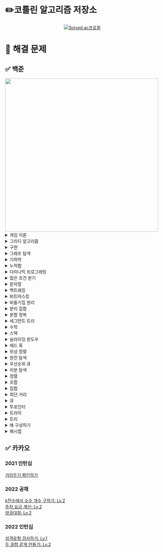 # ✏️코틀린 알고리즘 저장소
[<div align=center>![Solved.ac프로필](http://mazassumnida.wtf/api/v2/generate_badge?boj=emforhs246)](https://solved.ac/emforhs246)</div>


# 📖 해결 문제
## ✅ 백준
<img src="https://user-images.githubusercontent.com/39405316/194695477-aab47732-394f-458b-8c72-ad444d094a29.png" width=500>

<details>
<summary>게임 이론</summary>
<div markdown="1">

[9659 돌 게임 5: 실버3](https://www.acmicpc.net/problem/9659)  

</div>
</details>

<details>
<summary>그리디 알고리즘</summary>
<div markdown="1">

[1041 주사위: 골드5](https://www.acmicpc.net/problem/1041)  
[1092 배: 골드5](https://www.acmicpc.net/problem/1092)  
[1135 뉴스 전하기: 골드2](https://www.acmicpc.net/problem/1135)  
[1263 시간 관리: 골드5](https://www.acmicpc.net/problem/1263)  
[1339 단어 수학: 골드4](https://www.acmicpc.net/problem/1339)  
[1448 삼각형 만들기: 실버3](https://www.acmicpc.net/problem/1448)  
[1455 뒤집기 II: 실버1](https://www.acmicpc.net/problem/1455)  
[1461 도서관: 골드5](https://www.acmicpc.net/problem/1461)  
[1541 잃어버린 괄호: 실버2](https://www.acmicpc.net/problem/1541)  
[1744 수 묶기: 골드4](https://www.acmicpc.net/problem/1744)  
[1783 병든나이트: 실버3](https://www.acmicpc.net/problem/1783)  
[1900 레슬러: 실버2](https://www.acmicpc.net/problem/1900)  
[1911 흙길 보수하기: 골드5](https://www.acmicpc.net/problem/1911)  
[1946 신입 사원: 실버1](https://www.acmicpc.net/problem/1946)  
[2140 지뢰찾기: 골드4](https://www.acmicpc.net/problem/2140)  
[2141 우체국: 골드4](https://www.acmicpc.net/problem/2141)  
[2212 센서: 골드5](https://www.acmicpc.net/problem/2212)  
[2232 지뢰: 실버2](https://www.acmicpc.net/problem/2232)  
[2258 정육점: 골드4](https://www.acmicpc.net/problem/2258)  
[2262 토너먼트 만들기: 골드4](https://www.acmicpc.net/problem/2262)  
[2374 같은 수 만들기: 골드4](https://www.acmicpc.net/problem/2374)  
[2405 세 수, 두 M: 골드4](https://www.acmicpc.net/problem/2405)  
[2697 다음수 구하기: 실버2](https://www.acmicpc.net/problem/2697)  
[2777 숫자 놀이: 실버2](https://www.acmicpc.net/problem/2777)  
[2831 댄스 파티: 골드4](https://www.acmicpc.net/problem/2831)  
[2872 우리집엔 도서관이 있어: 실버2](https://www.acmicpc.net/problem/2872)  
[2885 초콜릿 식사: 실버2](https://www.acmicpc.net/problem/2885)  
[3088 화분 부수기: 실버3](https://www.acmicpc.net/problem/3088)  
[3155 터널: 실버2](https://www.acmicpc.net/problem/3155)  
[3216 다운로드: 실버2](https://www.acmicpc.net/problem/3216)  
[4055 파티가 좋아 파티가 좋아: 골드5](https://www.acmicpc.net/problem/4055)  
[5002 도어맨: 실버2](https://www.acmicpc.net/problem/5002)  
[5545 최고의 피자: 실버3](https://www.acmicpc.net/problem/5545)  
[5911 선물: 실버3](https://www.acmicpc.net/problem/5911)  
[10330 비트 문자열 재배열하기: 골드5](https://www.acmicpc.net/problem/10330)  
[11501 주식: 실버2](https://www.acmicpc.net/problem/11501)  
[11509 풍선 맞추기: 골드5](https://www.acmicpc.net/problem/11509)  
[11918 정전: 골드4](https://www.acmicpc.net/problem/11918)  
[12845 모두의 마블: 실버3](https://www.acmicpc.net/problem/12845)  
[12931 두 배 더하기: 골드5](https://www.acmicpc.net/problem/12931)  
[12934 턴 게임: 골드5](https://www.acmicpc.net/problem/12934)  
[12970 AB: 골드4](https://www.acmicpc.net/problem/12970)  
[14247 나무 자르기: 실버2 ⚠️](https://www.acmicpc.net/problem/14247)  
[15553 난로: 골드5](https://www.acmicpc.net/problem/15553)  
[15729 방탈출: 실버2](https://www.acmicpc.net/problem/15729)  
[15889 호 안에 수류탄이야!!: 실버3](https://www.acmicpc.net/problem/15889)  
[15904 UCPC는 무엇의 약자일까?](https://www.acmicpc.net/problem/15904)
[16206 롤케이크: 실버1](https://www.acmicpc.net/problem/16206)  
[16678 모독: 골드5](https://www.acmicpc.net/problem/16678)  
[17262 팬덤이 넘쳐흘러: 실버4](https://www.acmicpc.net/problem/17262)  
[17392 우울한 방학: 실버1](https://www.acmicpc.net/problem/17392)  
[17451 평행 우주: 실버3](https://www.acmicpc.net/problem/17451)  
[17828 문자열 화폐: 골드5](https://www.acmicpc.net/problem/17828)  
[19582 200년간 폐관수련했더니 PS 최강자가 된 건에 대하여: 골드3](https://www.acmicpc.net/problem/19582)  
[20012 Хаотическая перестановка: 실버3](https://www.acmicpc.net/problem/20012)  
[20300 서강근육맨: 실버3](https://www.acmicpc.net/problem/20300)  
[20310 타노스: 실버3](https://www.acmicpc.net/problem/20310)  
[20311 화학 실험: 골드5](https://www.acmicpc.net/problem/20311)  
[20365 블로그2: 실버3](https://www.acmicpc.net/problem/20365)  
[20928 걷는 건 귀찮아: 골드4](https://www.acmicpc.net/problem/20928)  
[21599 아이템 배치하기: 실버2](https://www.acmicpc.net/problem/21599)  
[21600 계단: 실버1](https://www.acmicpc.net/problem/21600)  
[22981 휴먼 파이프라인: 골드5](https://www.acmicpc.net/problem/22981)  
[23254 나는 기말고사형 인간이야: 골드5](https://www.acmicpc.net/problem/23254)  
[23322 초콜릿 뺏어 먹기: 실버2](https://www.acmicpc.net/problem/23322)  
[23559 밥: 골드5](https://www.acmicpc.net/problem/23559)  
[23758 중앙값 제거: 실버1](https://www.acmicpc.net/problem/23758)  
[24023 아기 홍윤: 골드5](https://www.acmicpc.net/problem/24023)  
[24524 아름다운 문자열: 골드5](https://www.acmicpc.net/problem/24524)  
[24938 키트 분배하기: 실버2](https://www.acmicpc.net/problem/24938)  
[25045 비즈마켓: 실버3](https://www.acmicpc.net/problem/25045)  
[25381 ABBC: 골드4](https://www.acmicpc.net/problem/25381)  
[25632 소수 부르기 게임: 실버3](https://www.acmicpc.net/problem/25632)  
[25945 컨테이너 재배치: 실버3](https://www.acmicpc.net/problem/25945)  
[26075 곰곰아 선 넘지마: 골드4](https://www.acmicpc.net/problem/26075)  
[26215 눈 치우기: 실버3](https://www.acmicpc.net/problem/26215)  
[26648 물정수열: 실버1](https://www.acmicpc.net/problem/26648)  
[27277 장기자랑: 실버1](https://www.acmicpc.net/problem/27277)  
[27370 친구와 배달하기: 실버3](https://www.acmicpc.net/problem/27370)  
[27446 랩실에서 잘 자요: 실버3](https://www.acmicpc.net/problem/27446)  
[27740 시프트 연산: 골드4](https://www.acmicpc.net/problem/27740)  
[28015 영역 색칠: 실버2](https://www.acmicpc.net/problem/28015)  
[28324 스케이트 연습: 실버4](https://www.acmicpc.net/problem/28324)  
[30012 개구리 매칭: 실버3](https://www.acmicpc.net/problem/30012)  
[30646 최대 합 순서쌍의 개수: 골드5](https://www.acmicpc.net/problem/30646)  
[30701 돌아온 똥게임: 실버3](https://www.acmicpc.net/problem/30701)  
[30825 건공펀치 등차수열: 실버1](https://www.acmicpc.net/problem/30825)  
[31235 올라올라: 골드4](https://www.acmicpc.net/problem/31235)  
[31589 포도주 시음: 실버3](https://www.acmicpc.net/problem/31589)  
[31673 특별한 학생회장 교체: 실버3](https://www.acmicpc.net/problem/31673)  
[31845 카드 교환: 실버3](https://www.acmicpc.net/problem/31845)  
[32186 역시 내 이세계 수열은 잘못됐다: 실버3](https://www.acmicpc.net/problem/32186)  
[32865 컴소인의 크리스마스: 실버1](https://www.acmicpc.net/problem/32865)  
[32867 파이노: 골드5](https://www.acmicpc.net/problem/32867)  

</div>
</details>

<details>
<summary>구현</summary>
<div markdown="1">

[1091 카드 섞기: 골드4](https://www.acmicpc.net/problem/1091)  
[1138 한 줄로 서기: 실버2](https://www.acmicpc.net/problem/1138)  
[1148 단어 만들기: 골드5](https://www.acmicpc.net/problem/1148)  
[1411 비슷한 단어: 실버2](https://www.acmicpc.net/problem/1411)  
[1706 크로스워드: 실버2](https://www.acmicpc.net/problem/1706)  
[1972 놀라운 문자열: 실버3](https://www.acmicpc.net/problem/1972)  
[2115 갤러리: 골드5](https://www.acmicpc.net/problem/2115)  
[2371 파일 구별하기: 실버3](https://www.acmicpc.net/problem/2371)  
[2573 빙산: 골드4](https://www.acmicpc.net/problem/2573)  
[2638 치즈: 골드3](https://www.acmicpc.net/problem/2638)  
[2811 상범이의 우울: 실버3](https://www.acmicpc.net/problem/2811)  
[2852 NBA 농구: 실버3](https://www.acmicpc.net/problem/2852)  
[3098 소셜네트워크: 실버1](https://www.acmicpc.net/problem/3098)  
[3961 터치스크린 키보드: 실버2](https://www.acmicpc.net/problem/3961)  
[3991 한번 쏘면 멈출 수 없어: 실버3](https://www.acmicpc.net/problem/3991)  
[4179 불!: 골드4](https://www.acmicpc.net/problem/4179)  
[4881 자리수의 제곱: 실버4](https://www.acmicpc.net/problem/4881)  
[4900 7 더하기: 실버3](https://www.acmicpc.net/problem/4900)  
[4929 수열 걷기: 실버2](https://www.acmicpc.net/problem/4929)  
[5212 지구 온난화: 실버2](https://www.acmicpc.net/problem/5212)  
[8989 시계: 실버2](https://www.acmicpc.net/problem/8989)  
[9555 대회 장소 준비: 실버3](https://www.acmicpc.net/problem/9555)  
[11637 인기 투표: 실버5](https://www.acmicpc.net/problem/11637)  
[13022 늑대와 올바른 단어: 실버2](https://www.acmicpc.net/problem/13022)  
[13335 트럭: 실버1](https://www.acmicpc.net/problem/13335)  
[14503 로봇 청소기: 골드5](https://www.acmicpc.net/problem/14503)  
[15683 감시: 골드4](https://www.acmicpc.net/problem/15683)  
[16569 화산쇄설류: 골드4](https://www.acmicpc.net/problem/16569)  
[16926 배열 돌리기 1: 실버1](https://www.acmicpc.net/problem/16926)  
[17140 이차원 배열과 연산: 골드4](https://www.acmicpc.net/problem/17140)  
[17144 미세먼지 안녕!: 골드4](https://www.acmicpc.net/problem/17144)  
[17479 정식당: 실버3](https://www.acmicpc.net/problem/17479)  
[20006 랭킹전 대기열: 실버2](https://www.acmicpc.net/problem/20006)  
[20056 마법사 상어와 파이어볼: 골드4](https://www.acmicpc.net/problem/20056)  
[20165 인내의 도미노 장인 호석: 골드5](https://www.acmicpc.net/problem/20165)  
[20207 달력: 골드5](https://www.acmicpc.net/problem/20207)  
[21608 상어 초등학교: 골드5](https://www.acmicpc.net/problem/21608)  
[22858 원상 복구 (small): 실버3](https://www.acmicpc.net/problem/22858)  
[24511 queuestack: 실버3](https://www.acmicpc.net/problem/24511)  
[26597 이 사람 왜 이렇게 1122를 좋아함?: 실버2](https://www.acmicpc.net/problem/26597)  
[27969 I LOVE JavaScript: 실버3](https://www.acmicpc.net/problem/27969)  
[28298 더 흔한 타일 색칠 문제: 실버3](https://www.acmicpc.net/problem/28298)  
[29714 브실이의 구슬 아이스크림: 실버2](https://www.acmicpc.net/problem/29714)  
[29754 세상에는 많은 유튜버가 있고, 그중에서 버츄얼 유튜버도 존재한다: 실버1](https://www.acmicpc.net/problem/29754)  
[30023 전구 상태 바꾸기: 골드5](https://www.acmicpc.net/problem/30023)  
[31747 점호: 실버4](https://www.acmicpc.net/problem/31747)  
[31869 선배님 밥 사주세요!: 실버3](https://www.acmicpc.net/problem/31869)  

</div>
</details>

<details>
<summary>그래프 탐색</summary>
<div markdown="1">

[1012 유기농 배추: 실버2](https://www.acmicpc.net/problem/1012)  
[1240 노드사이의 거리: 골드5](https://www.acmicpc.net/problem/1240)  
[1245 농장 관리: 골드5](https://www.acmicpc.net/problem/1245)  
[1261 알고스팟: 골드4](https://www.acmicpc.net/problem/1261)  
[1325 효율적인 해킹: 실버1](https://www.acmicpc.net/problem/1325)  
[1326 폴짝폴짝: 실버2](https://www.acmicpc.net/problem/1326)  
[1430 공격: 골드4](https://www.acmicpc.net/problem/1430)  
[1600 말이 되고픈 연숭이: 골드3](https://www.acmicpc.net/problem/1600)  
[1682 돌리기: 실버1](https://www.acmicpc.net/problem/1682)  
[1686 복날: 골드4](https://www.acmicpc.net/problem/1686)  
[1726 로봇: 골드3](https://www.acmicpc.net/problem/1726)  
[1953 팀배분: 골드4](https://www.acmicpc.net/problem/1953)  
[1967 트리의 지름: 골드4](https://www.acmicpc.net/problem/1967)  
[1987 알파벳: 골드4(DFS)](https://www.acmicpc.net/problem/1987)  
[2206 벽 부수고 이동하기: 골드3](https://www.acmicpc.net/problem/2206)  
[2251 물통: 골드5](https://www.acmicpc.net/problem/2251)  
[2253 점프: 골드4](https://www.acmicpc.net/problem/2253)  
[2310 어드벤처 게임: 골드4](https://www.acmicpc.net/problem/2310)  
[2412 암벽 등반: 골드4](https://www.acmicpc.net/problem/2412)  
[2458 키 순서: 골드4](https://www.acmicpc.net/problem/2458)  
[2665 미로만들기: 골드4](https://www.acmicpc.net/problem/2665)  
[2668 숫자고르기: 골드5](https://www.acmicpc.net/problem/2668)  
[3055 탈출: 골드4](https://www.acmicpc.net/problem/3055)  
[3182 한동이는 공부가 하기 싫어!: 실버3](https://www.acmicpc.net/problem/3182)  
[3407 맹세: 실버2](https://www.acmicpc.net/problem/3407)  
[4963 섬의 개수: 실버2](https://www.acmicpc.net/problem/4963)  
[5107 마니또: 실버1](https://www.acmicpc.net/problem/5107)  
[6087 레이저 통신: 골드3](https://www.acmicpc.net/problem/6087)  
[6118 숨바꼭질: 실버1](https://www.acmicpc.net/problem/6118)  
[6146 신아를 만나러: 실버1](https://www.acmicpc.net/problem/6146)  
[6593 상범 빌딩: 골드5](https://www.acmicpc.net/problem/6593)  
[7576 토마토: 골드5](https://www.acmicpc.net/problem/7576)  
[9466 텀 프로젝트: 골드3](https://www.acmicpc.net/problem/9466)  
[10026 적록색약: 골드5](https://www.acmicpc.net/problem/10026)  
[11266 단절점: 플래티넘4](https://www.acmicpc.net/problem/11266)  
[11400 단절선: 플래티넘4](https://www.acmicpc.net/problem/11400)  
[12784 인하니카 공화국: 골드3](https://www.acmicpc.net/problem/12784)  
[12887 경로 게임: 골드5](https://www.acmicpc.net/problem/12887)  
[13903 출근: 실버1]( https://www.acmicpc.net/problem/13903)  
[13913 숨바꼭질 4: 골드4](https://www.acmicpc.net/problem/13913)  
[14217 그래프 탐색: 골드5](https://www.acmicpc.net/problem/14217)  
[14218 그래프 탐색2: 실버1](https://www.acmicpc.net/problem/14218)  
[14226 이모티콘: 골드4](https://www.acmicpc.net/problem/14226)  
[14267 회사 문화 1: 골드4](https://www.acmicpc.net/problem/14267)  
[14395 4연산: 골드5](https://www.acmicpc.net/problem/14395)  
[14550 마리오 파티: 골드5](https://www.acmicpc.net/problem/14550)  
[14940 쉬운 최단거리: 실버1](https://www.acmicpc.net/problem/14940)  
[15558 점프 게임: 골드5](https://www.acmicpc.net/problem/15558)  
[16509 장군: 골드5](https://www.acmicpc.net/problem/16509)  
[16197 두 동전: 골드4](https://www.acmicpc.net/problem/16197)  
[16397 탈출: 골드4](https://www.acmicpc.net/problem/16397)  
[16469 소년 점프: 골드4](https://www.acmicpc.net/problem/16469)  
[16568 엔비스카의 영혼: 실버1](https://www.acmicpc.net/problem/16568)  
[16928 뱀과 사다리 게임: 골드5](https://www.acmicpc.net/problem/16928)  
[17129 윌리암슨수액빨이딱따구리가 정보섬에 올라온 이유: 실버1](https://www.acmicpc.net/problem/17129)  
[17141 연구소 2: 골드4](https://www.acmicpc.net/problem/17141)  
[17204 죽음의 게임: 실버3](https://www.acmicpc.net/problem/17204)  
[17391 무한부스터: 실버1](https://www.acmicpc.net/problem/17391)  
[17836 공주님을 구해라!: 골드5](https://www.acmicpc.net/problem/17836)  
[18232 텔레포트 정거장: 실버2](https://www.acmicpc.net/problem/18232)  
[19538 루머: 골드4](https://www.acmicpc.net/problem/19538)  
[19952 인성 문제 있어??: 골드4](https://www.acmicpc.net/problem/19952)  
[20168 골목 대장 호석 - 기능성: 골드5](https://www.acmicpc.net/problem/20168)  
[21316 스피카: 실버3](https://www.acmicpc.net/problem/21316)  
[21735 눈덩이 굴리기: 실버3](https://www.acmicpc.net/problem/21735)  
[21937 작업: 실버1](https://www.acmicpc.net/problem/21937)  
[22353 항체 인식: 골드5](https://www.acmicpc.net/problem/22352)  
[22869 징검다리 건너기 (small): 실버1](https://www.acmicpc.net/problem/22869)  
[23085 판치기: 골드4](https://www.acmicpc.net/problem/23085)  
[23835 어떤 우유의 배달목록 (Easy): 골드4](https://www.acmicpc.net/problem/23835)  
[24446 알고리즘 수업 - 너비 우선 탐색 3](https://www.acmicpc.net/problem/24446)  
[24447 알고리즘 수업 - 너비 우선 탐색 4](https://www.acmicpc.net/problem/24447)  
[24463 미로: 골드4](https://www.acmicpc.net/problem/24463)  
[24481 알고리즘 수업 - 깊이 우선 탐색 3](https://www.acmicpc.net/problem/24481)  
[24482 알고리즘 수업 - 깊이 우선 탐색 4](https://www.acmicpc.net/problem/24482)  
[24483 알고리즘 수업 - 깊이 우선 탐색 5](https://www.acmicpc.net/problem/24483)  
[25416 빠른 숫자 탐색: 실버2](https://www.acmicpc.net/problem/25416)  
[25512 트리를 간단하게 색칠하는 최소 비용: 실버1](https://www.acmicpc.net/problem/25512)  
[25513 빠른 오름차순 숫자  탐색: 골드5](https://www.acmicpc.net/problem/25513)  
[25601 자바의 형변환: 실버1](https://www.acmicpc.net/problem/25601)  
[27211 도넛 행성: 골드5](https://www.acmicpc.net/problem/27211)  
[27737 버섯 농장: 실버1](https://www.acmicpc.net/problem/27737)  
[27971 강아지는 많을수록 좋다: 실버1](https://www.acmicpc.net/problem/27971)  
[28256 초콜릿 보관함: 실버2](https://www.acmicpc.net/problem/28256)  
[28423 게임: 골드4](https://www.acmicpc.net/problem/28423)  
[28471 W키가 빠진 성원이: 실버1](https://www.acmicpc.net/problem/28471)  
[31575 도시와 비트코인: 실버3](https://www.acmicpc.net/problem/31575)  

</div>
</details>

<details>
<summary>기하학</summary>
<div markdown="1">

[1027 고층 건물: 골드4](https://www.acmicpc.net/problem/1027)  
[1709 타일 위의 원: 실버2](https://www.acmicpc.net/problem/1709)  
[2477 참외밭: 실버2](https://www.acmicpc.net/problem/2477)  
[3495 아스키 도형: 실버1](https://www.acmicpc.net/problem/3495)  
[14400 편의점 2: 실버2](https://www.acmicpc.net/problem/14400)  
[15821 낚이고 낚아라: 실버3](https://www.acmicpc.net/problem/15821)  
[15916 가희는 그래플러야!!: 실버1](https://www.acmicpc.net/problem/15916)  
[17371 이사: 골드1](https://www.acmicpc.net/problem/17371)  
[17843 시계: 실버5](https://www.acmicpc.net/problem/17843)  
[29197 아침 태권도: 실버1](https://www.acmicpc.net/problem/29197)  
[32754 손이 닿는 범위: 실버2](https://www.acmicpc.net/problem/32754)  
[32282 너 그리고 나 (NAVILLERA): 실버1](https://www.acmicpc.net/problem/32282)  

</div>
</details>

<details>
<summary>누적합</summary>
<div markdown="1">

[2015 수들의 합 4: 골드4](https://www.acmicpc.net/problem/2015)  
[2313 보석 구매하기: 골드5](https://www.acmicpc.net/problem/2313)  
[5874 소를 찾아라: 실버3](https://www.acmicpc.net/problem/5874)  
[6884 소수 부분 수열: 실버2](https://www.acmicpc.net/problem/6884)  
[7348 테이블 옮기기: 실버2](https://www.acmicpc.net/problem/7348)  
[10025 게으른 백곰: 실버3](https://www.acmicpc.net/problem/10025)  
[12841 정보대 등산: 실버2](https://www.acmicpc.net/problem/12841)  
[12847 꿀 아르바이트: 실버3](https://www.acmicpc.net/problem/12847)  
[14465 소가 길을 건너간 이유 5: 실버2](https://www.acmicpc.net/problem/14465)  
[17390 이건 꼭 풀어야 해!: 실버3](https://www.acmicpc.net/problem/17390)  
[18866 젊은 날의 생이여: 골드4](https://www.acmicpc.net/problem/18866)  
[19951 태상이의 훈련소 생활: 골드5](https://www.acmicpc.net/problem/19951)  
[20002 사과나무: 골드5](https://www.acmicpc.net/problem/20002)  
[20159 동작 그만. 밑장 빼기냐?: 골드4](https://www.acmicpc.net/problem/20159)  
[20438 출석체크: 실버2](https://www.acmicpc.net/problem/20438)  
[21758 꿀 따기: 골드5](https://www.acmicpc.net/problem/21758)  
[25682 체스판 다시 칠하기: 골드5](https://www.acmicpc.net/problem/25682)  
[25708 만남의 광장: 실버1](https://www.acmicpc.net/problem/25708)  
[25947 선물할인: 실버1](https://www.acmicpc.net/problem/25947)  
[27210 신을 모시는 사당: 골드5](https://www.acmicpc.net/problem/27210)  
[27496 발머의 피크 이론: 실버3](https://www.acmicpc.net/problem/27496)  
[28070 유니의 편지 쓰기: 골드5](https://www.acmicpc.net/problem/28070)  
[28449 누가 이길까: 골드5](https://www.acmicpc.net/problem/28449)  
[29718 줄줄이 박수: 실버3](https://www.acmicpc.net/problem/29718)  
[32173 새치기: 실버3](https://www.acmicpc.net/problem/32173)  
[32194 질문을 계속돼: 실버2](https://www.acmicpc.net/problem/32194)  

</div>
</details>

<details>
<summary>다이나믹 프로그래밍</summary>
<div markdown="1">

[1106 호텔: 골드5](https://www.acmicpc.net/problem/1106)  
[1229 육각수: 골드4](https://www.acmicpc.net/problem/1229)  
[1309 동물원: 실버1](https://www.acmicpc.net/problem/1309)  
[1344 축구: 골드4](https://www.acmicpc.net/problem/1344)  
[1495 기타리스트: 실버1](https://www.acmicpc.net/problem/1495)  
[1535 안녕: 실버2](https://www.acmicpc.net/problem/1535)  
[1577 도로의 개수: 골드5](https://www.acmicpc.net/problem/1577)  
[1633 최고의 팀 만들기: 골드4](https://www.acmicpc.net/problem/1633)  
[1679 숫자놀이: 실버1](https://www.acmicpc.net/problem/1679)  
[1699 제곱수의 합: 실버2](https://www.acmicpc.net/problem/1699)
[1720 타일 코드: 골드4](https://www.acmicpc.net/problem/1720)  
[1757 달려달려: 골드4](https://www.acmicpc.net/problem/1757)  
[1788 피보나치 수의 확장: 실버3](https://www.acmicpc.net/problem/1788)  
[1793 타일링: 실버2](https://www.acmicpc.net/problem/1793)  
[1796 신기한 키보드: 골드4](https://www.acmicpc.net/problem/1796)  
[1965 상자넣기: 실버2](https://www.acmicpc.net/problem/1965)  
[2096 내려가기: 골드5](https://www.acmicpc.net/problem/2096)  
[2294 동전 2: 골드5](https://www.acmicpc.net/problem/2294)  
[2302 극장 좌석: 실버1](https://www.acmicpc.net/problem/2302)  
[2411 아이템 먹기: 골드4](https://www.acmicpc.net/problem/2411)  
[2418 단어 격자: 골드5](https://www.acmicpc.net/problem/2418)  
[2421 저금통: 골드5](https://www.acmicpc.net/problem/2421)  
[2533 사회망 서비스(SNS): 골드3](https://www.acmicpc.net/problem/2533)  
[2629 양팔저울: 골드3](https://www.acmicpc.net/problem/2629)  
[2705 팰린드롬 파티션: 실버1](https://www.acmicpc.net/problem/2705)  
[2876 그래픽스 퀴즈: 실버3](https://www.acmicpc.net/problem/2876)  
[3099 도트 매트릭스 프린터: 골드4](https://www.acmicpc.net/problem/3099)  
[4095 최대 정사각형: 골드4](https://www.acmicpc.net/problem/4095)  
[5546 파스타: 골드4](https://www.acmicpc.net/problem/5546)  
[5557 1학년: 골드5](https://www.acmicpc.net/problem/5557)  
[7570 줄 세우기: 골드2](https://www.acmicpc.net/problem/7570)  
[7579 앱: 골드3](https://www.acmicpc.net/problem/7579)  
[9184 신나는 함수 실행: 실버2](https://www.acmicpc.net/problem/9184)  
[9461 파도반 수열: 실버3](https://www.acmicpc.net/problem/9461)  
[9625 BABBA: 실버5](https://www.acmicpc.net/problem/9625)  
[9658 돌 게임 4: 실버2](https://www.acmicpc.net/problem/9658)  
[9764 서로 다른 자연수의 합: 골드5](https://www.acmicpc.net/problem/9764)  
[10571 다이아몬드: 실버1](https://www.acmicpc.net/problem/10571)  
[11568 민균이의 계략: 실버2](https://www.acmicpc.net/problem/11568)  
[11909 배열 탈출: 골드5](https://www.acmicpc.net/problem/11909)  
[11985 오렌지 출하: 골드4](https://www.acmicpc.net/problem/11985)  
[12852 1로 만들기 2: 실버1](https://www.acmicpc.net/problem/12852)  
[13302 리조트: 골드4](https://www.acmicpc.net/problem/13302)  
[13910 개업: 골드5](https://www.acmicpc.net/problem/13910)  
[14231 박스 포장: 실버2](https://www.acmicpc.net/problem/14231)  
[14585 사수빈탕: 실버1](https://www.acmicpc.net/problem/14585)  
[14863 서울에서 경산까지: 골드4](https://www.acmicpc.net/problem/14863)  
[14925 목장 건설하기: 골드4](https://www.acmicpc.net/problem/14925)  
[14945 불장난: 골드4](https://www.acmicpc.net/problem/14945)  
[15486 퇴사 2: 골드5](https://www.acmicpc.net/problem/15486)  
[15645 내려가기 2: 실버1](https://www.acmicpc.net/problem/15645)  
[15988 1, 2, 3 더하기 3: 실버2](https://www.acmicpc.net/problem/15988)  
[15990 1, 2, 3 더하기 5: 실버2](https://www.acmicpc.net/problem/15990)  
[15996 군계일학: 실버1](https://www.acmicpc.net/problem/15966)  
[16194 카드 구매하기 2: 실버1](https://www.acmicpc.net/problem/16194)  
[17070 파이프 옮기기 1: 골드5](https://www.acmicpc.net/problem/17070)  
[17175 피보나치는 지겨웡~: 실버3](https://www.acmicpc.net/problem/17175)  
[17218 비밀번호 만들기: 골드5](https://www.acmicpc.net/problem/17218)  
[17243 Almost-K Increasing Subsequence: 골드5](https://www.acmicpc.net/problem/17243)  
[17291 새끼치기: 실버2](https://www.acmicpc.net/problem/17291)  
[17351 3루수는 몰라: 골드4](https://www.acmicpc.net/problem/17351)  
[17485 진우의 달 여행(Large): 골드5](https://www.acmicpc.net/problem/17485)  
[17498 폴짝 게임: 골드5](https://www.acmicpc.net/problem/17498)  
[19621 회의실 배정 2: 실버2](https://www.acmicpc.net/problem/19621)  
[19622 회의실 배정 3: 실버2](https://www.acmicpc.net/problem/19622)  
[20162 간식 파티: 실버2](https://www.acmicpc.net/problem/20162)  
[20167 꿈틀꿈틀 호석 애벌레 - 기능성: 골드5](https://www.acmicpc.net/problem/20167)  
[20951 유아와 곰두리차: 골드5](https://www.acmicpc.net/problem/20951)  
[21555 빛의 돌 옮기기: 실버2](https://www.acmicpc.net/problem/21555)  
[22857 가장 긴 짝수 연속한 부분 수열 (small): 실버2](https://www.acmicpc.net/problem/22857)  
[22968 균형: 골드5](https://www.acmicpc.net/problem/22968)  
[22971 증가하는 부분 수열의 개수: 실버2](https://www.acmicpc.net/problem/22971)  
[23083 꿀벌 승연이: 골드5](https://www.acmicpc.net/problem/23083)  
[24390 또 전자레인지야?: 실버1](https://www.acmicpc.net/problem/24390)  
[24392 영재의 징검다리: 실버1](https://www.acmicpc.net/problem/24392)  
[24419 알고리즘 수업 - 행렬 경로 문제 2: 실버2](https://www.acmicpc.net/problem/24419)  
[25170 명랑한 아리의 외출: 골드5](https://www.acmicpc.net/problem/25170)  
[25343 최장 최장 증가 부분 수열: 골드5](https://www.acmicpc.net/problem/25343)  
[25634 전구 상태 뒤집기: 골드5](https://www.acmicpc.net/problem/25634)  
[25822 2000문제 푼 임스: 실버1](https://www.acmicpc.net/problem/25822)  
[28325 호숫가의 개미굴: 골드5](https://www.acmicpc.net/problem/28325)  
[28360 양동이 게임: 실버1](https://www.acmicpc.net/problem/28360)  
[29704 벼락치기: 골드5](https://www.acmicpc.net/problem/29704)  
[31670 특별한 마법 공격: 실버2](https://www.acmicpc.net/problem/31670)  

</div>
</details>

<details>
<summary>많은 조건 분기</summary>
<div markdown="1">

[23252 블록: 실버2](https://www.acmicpc.net/problem/23252)  

</div>
</details>

<details>
<summary>문자열</summary>
<div markdown="1">

[1334 다음 팰린드롬 수: 골드5](https://www.acmicpc.net/problem/1334)  
[1474 밑 줄: 실버1](https://www.acmicpc.net/problem/1474)  
[1501 영어읽기: 골드5](https://www.acmicpc.net/problem/1501)  
[1512 주기문으로 바꾸기: 골드5](https://www.acmicpc.net/problem/1512)  
[1599 민식어: 골드5](https://www.acmicpc.net/problem/1599)  
[1897 토달기: 골드5](https://www.acmicpc.net/problem/1897)  
[2149 암호 해독: 실버3](https://www.acmicpc.net/problem/2149)  
[2179 비슷한 단어: 골드4](https://www.acmicpc.net/problem/2179)  
[2195 문자열 복사: 골드5](https://www.acmicpc.net/problem/2195)  
[2870 수학숙제: 실버4](https://www.acmicpc.net/problem/2870)  
[3107 IPv6: 골드5](https://www.acmicpc.net/problem/3107)  
[4839 소진법: 실버3](https://www.acmicpc.net/problem/4839)  
[4889 안정적인 문자열: 실버1](https://www.acmicpc.net/problem/4889)  
[5052 전화번호 목록: 골드4](https://www.acmicpc.net/problem/5052)  
[5636 소수 부분 문자열: 실버1](https://www.acmicpc.net/problem/5636)  
[5670 휴대폰 자판: 플래티넘4](https://www.acmicpc.net/problem/5670)  
[6443 애너그램: 골드5](https://www.acmicpc.net/problem/6443)  
[6581 HTML: 골드5](https://www.acmicpc.net/problem/6581)  
[6616 문자열 암호화: 실버3](https://www.acmicpc.net/problem/6616)  
[9241 바이러스 복제: 골드5](https://www.acmicpc.net/problem/9241)  
[9252 LCS 2: 골드4](https://www.acmicpc.net/problem/9252)  
[9519 졸려: 골드5](https://www.acmicpc.net/problem/9519)  
[11101 꿍의 여친 만들기: 실버2](https://www.acmicpc.net/problem/11101)  
[14369 전화번호 수수께끼 (Small): 골드5](https://www.acmicpc.net/problem/14369)  
[14725 개미굴: 골드3](https://www.acmicpc.net/problem/14725)  
[16300 H to O: 실버3](https://www.acmicpc.net/problem/16300)  
[17128 소가 정보섬에 올라온 이유: 실버2](https://www.acmicpc.net/problem/17128)  
[18917 수열과 쿼리 38: 실버3](https://www.acmicpc.net/problem/18917)  
[23304 아카라카: 실버2](https://www.acmicpc.net/problem/23304)  
[25328 문자열 집합 조합하기: 실버3](https://www.acmicpc.net/problem/25328)  
[29730 임스의 데일리 인증 스터디: 실버3](https://www.acmicpc.net/problem/29730)  
[30090 백신 개발: 실버1](https://www.acmicpc.net/problem/30090)  
[30446 회문수: 실버2](https://www.acmicpc.net/problem/30446)  
[32298 등차수열을 만들어요: 실버3](https://www.acmicpc.net/problem/32298)  

</div>
</details>

<details>
<summary>백트래킹</summary>
<div markdown="1">

[2661 좋은 수열: 골드4](https://www.acmicpc.net/problem/2661)  

</div>
</details>

<details>
<summary>비트마스킹</summary>
<div markdown="1">

[1052 물병: 골드5](https://www.acmicpc.net/problem/1052)  
[1322 X와 K: 골드4](https://www.acmicpc.net/problem/1322)  
[2877 4와 7: 골드5](https://www.acmicpc.net/problem/2877)  
[4312 3의 제곱: 실버3](https://www.acmicpc.net/problem/4312)  
[12025 장난꾸러기 영훈: 골드5](https://www.acmicpc.net/problem/12025)  
[13701 중복 제거: 골드4](https://www.acmicpc.net/problem/13701)  
[14569 시간표 짜기: 실버2](https://www.acmicpc.net/problem/14569)  
[15787 기차가 어둠을 헤치고 은하수를: 실버2](https://www.acmicpc.net/problem/15787)  
[18119 단어 암기: 골드4](https://www.acmicpc.net/problem/18119)  
[23630 가장 긴 부분 수열 구하기: 실버2](https://www.acmicpc.net/problem/23630)  

</div>
</details>

<details>
<summary>비둘기집 원리</summary>
<div markdown="1">

[5619 세 번째: 실버2](https://www.acmicpc.net/problem/5619)    
[20529 가장 가까운 세 사람의 심리적 거리: 실버1](https://www.acmicpc.net/problem/20529)  
[25758 유전자 조합: 실버1](https://www.acmicpc.net/problem/25758)  

</div>
</details>

<details>
<summary>분리 집합</summary>
<div markdown="1">

[1043 거짓말: 골드4](https://www.acmicpc.net/problem/1043)  
[1197 최소 스패닝 트리: 골드4](https://www.acmicpc.net/problem/1197)  
[1647 도시 분할 계획: 골드4](https://www.acmicpc.net/problem/1647)  
[1774 우주신과의 교감: 골드3](https://www.acmicpc.net/problem/1774)  
[6497 전력난: 골드4](https://www.acmicpc.net/problem/6497)  
[7511 소셜 네트워킹 어플리케이션: 골드5](https://www.acmicpc.net/problem/7511)  
[15809 전국시대: 골드4](https://www.acmicpc.net/problem/15809)  
[16957 체스판 위의 공: 골드4](https://www.acmicpc.net/problem/16957)  
[17352 여러분의 다리가 되어 드리겠습니다!: 골드5](https://www.acmicpc.net/problem/17352)  
[18769 그리드 네트워크: 골드4](https://www.acmicpc.net/problem/18769)  
[20040 사이클 게임: 골드4](https://www.acmicpc.net/problem/20040)  
[20955 민서의 응급 수술: 골드4](https://www.acmicpc.net/problem/20955)  
[24542 튜터;튜티 관계의 수: 실버1](https://www.acmicpc.net/problem/24542)  

</div>
</details>

<details>
<summary>분할 정복</summary>
<div markdown="1">

[1074 Z: 실버1](https://www.acmicpc.net/problem/1074)  
[1992 쿼드트리: 실버1](https://www.acmicpc.net/problem/1992)  
[4779 칸토어 집합: 실버3](https://www.acmicpc.net/problem/4779)  
[5904 Moo 게임: 골드5](https://www.acmicpc.net/problem/5904)  
[16974 레벨 햄버거: 실버1](https://www.acmicpc.net/problem/16974)  
[24460 특별상이라도 받고 싶어: 실버3](https://www.acmicpc.net/problem/24460)  

</div>
</details>

<details>
<summary>세그먼트 트리</summary>
<div markdown="1">

[1306 달려라 홍준: 플래티넘5](https://www.acmicpc.net/problem/1306)  
[1321 군인: 플래티넘5](https://www.acmicpc.net/problem/1321)  
[1517 버블 소트: 플래티넘5](https://www.acmicpc.net/problem/1517)  
[1572 중앙값: 플래티넘5](https://www.acmicpc.net/problem/1572)  
[5676 음주 코딩: 골드1](https://www.acmicpc.net/problem/5676)  
[12837 가계부 (Hard)](https://www.acmicpc.net/problem/12837)  
[12846 무서운 아르바이트: 플래티넘5](https://www.acmicpc.net/problem/12846)  
[14428 수열과 쿼리 16: 골드1](https://www.acmicpc.net/problem/14428)  
[18436 수열과 쿼리 37: 골드1](https://www.acmicpc.net/problem/18436)  

</div>
</details>

<details>
<summary>수학</summary>
<div markdown="1">

[1016: 제곱 ㄴㄴ 수: 골드1](https://www.acmicpc.net/problem/1016)  
[1188 음식평론가: 골드5](https://www.acmicpc.net/problem/1188)  
[1214 쿨한 물건 구매: 플래티넘5](https://www.acmicpc.net/problem/1214)  
[1241 머리 톡톡: 골드5](https://www.acmicpc.net/problem/1241)  
[1364 울타리 치기: 골드4](https://www.acmicpc.net/problem/1364)  
[1407 2로 몇 번 나누어질까: 골드4](https://www.acmicpc.net/problem/1407)  
[1424 새 앨범: 골드5](https://www.acmicpc.net/problem/1424)  
[1565 수학: 골드4](https://www.acmicpc.net/problem/1565)  
[1614 영식이의 손가락: 실버3](https://www.acmicpc.net/problem/1614)  
[1790 수 이어 쓰기 2: 골드5](https://www.acmicpc.net/problem/1790)  
[1951 활자: 실버3](https://www.acmicpc.net/problem/1951)  
[2023 신기한 소수: 골드5](https://www.acmicpc.net/problem/2023)  
[2048 Hello, 2048!](https://www.acmicpc.net/problem/2048)  
[2312 수 복원하기: 실버3](https://www.acmicpc.net/problem/2312)  
[2485 가로수: 실버4](https://www.acmicpc.net/problem/2485)  
[2487 섞기 수열: 골드4](https://www.acmicpc.net/problem/2487)  
[2725 보이는 점의 개수: 실버2](https://www.acmicpc.net/problem/2725)  
[2859 별 관찰: 실버3](https://www.acmicpc.net/problem/2859)  
[2943 퍼거슨과 사과: 실버2](https://www.acmicpc.net/problem/2942)  
[3474 교수가 된 현우: 실버3](https://www.acmicpc.net/problem/3474)  
[6571 피보나치 수의 개수: 실버3](https://www.acmicpc.net/problem/6571)  
[6591 이항 쇼다운: 실버3](https://www.acmicpc.net/problem/6591)  
[9333 돈 갚기: 실버1](https://www.acmicpc.net/problem/9333)  
[9421 소수상근수: 실버1](https://www.acmicpc.net/problem/9421)  
[10407 2 타워: 실버3](https://www.acmicpc.net/problem/10407)  
[10434 행복한 소수: 실버2](https://www.acmicpc.net/problem/10434)  
[11947 이런 반전이: 실버3](https://www.acmicpc.net/problem/11947)  
[12910 사탕 나눠주기: 실버3](https://www.acmicpc.net/problem/12910)  
[12993 이동3: 실버2](https://www.acmicpc.net/problem/12993)  
[13251 조약돌 꺼내기: 실버3](https://www.acmicpc.net/problem/13251)  
[14232 보석 도둑: 실버1](https://www.acmicpc.net/problem/14232)  
[14607 피자 (Large): 실버3](https://www.acmicpc.net/problem/14607)  
[15319 동혁이의 생일선물: 골드5](https://www.acmicpc.net/problem/15319)  
[15979 스승님 찾기: 실버2](https://www.acmicpc.net/problem/15979)  
[16464 가주아: 실버2](https://www.acmicpc.net/problem/16464)  
[16502 그녀를 찾아서: 실버3](https://www.acmicpc.net/problem/16502)  
[17087 숨바꼭질 6: 실버2](https://www.acmicpc.net/problem/17087)  
[17253 삼삼한 수 2: 실버3](https://www.acmicpc.net/problem/17253)  
[17425 약수의 합: 골드4](https://www.acmicpc.net/problem/17425)  
[17427 약수의 합2: 실버2](https://www.acmicpc.net/problem/17427)  
[18233 러버덕을 사랑하는 모임: 골드5](https://www.acmicpc.net/problem/18233)  
[18291 비요뜨의 징검다리 건너기: 골드5](https://www.acmicpc.net/problem/18291)  
[21980 비슷한 번호판: 실버2](https://www.acmicpc.net/problem/21980)  
[23082 균형 삼진법: 실버1](https://www.acmicpc.net/problem/23082)  
[24040 예쁜 케이크: 실버2](https://www.acmicpc.net/problem/24040)  
[24516 잘 알려진 수열 구하기: 실버3](https://www.acmicpc.net/problem/24516)  
[25180 썸 팰린드롬: 실버3](https://www.acmicpc.net/problem/25180)  
[25487 단순한 문제 (Large): 실버3](https://www.acmicpc.net/problem/25487)  
[25562 차의 개수: 실버3](https://www.acmicpc.net/problem/25562)  
[26090 완전한 수열: 실버2](https://www.acmicpc.net/problem/26090)  
[26646 알프스 케이블카: 실버2](https://www.acmicpc.net/problem/26646)  
[27278 영내순환버스: 실버1](https://www.acmicpc.net/problem/27278)  
[27965 N결수: 실버3](https://www.acmicpc.net/problem/27965)  
[28138 재밌는 나머지 연산: 실버3](https://www.acmicpc.net/problem/28138)  
[30405 박물관 견학: 골드5](https://www.acmicpc.net/problem/30405)  
[31288 캬루: 실버2](https://www.acmicpc.net/problem/31288)  
[31926 밤양갱: 실버1](https://www.acmicpc.net/problem/31926)  

</div>
</details>

<details>
<summary>스택</summary>
<div markdown="1">

[1406 에디터: 실버2](https://www.acmicpc.net/problem/1406)  
[1622 압축: 골드5](https://www.acmicpc.net/problem/1662)  
[2257 화학식량: 실버2](https://www.acmicpc.net/problem/2257)  
[2504 괄호의 값: 실버1](https://www.acmicpc.net/problem/2504)  
[2812 크게 만들기: 골드3](https://www.acmicpc.net/problem/2812)  
[2841 외계인의 기타 연주: 실버1](https://www.acmicpc.net/problem/2841)  
[5397 키로거: 실버2](https://www.acmicpc.net/problem/5397)  
[6198 옥상 정원 꾸미기: 골드5](https://www.acmicpc.net/problem/6198)  
[9935 문자열 폭발: 골드4](https://www.acmicpc.net/problem/9935)  
[10773 제로: 실버4](https://www.acmicpc.net/problem/10773)  
[15815 천재 수학자 성필: 실버3](https://www.acmicpc.net/problem/15815)  
[17178 줄서기: 골드5](https://www.acmicpc.net/problem/17178)  
[17298 오큰수: 골드4](https://www.acmicpc.net/problem/17298)  
[17952 과제는 끝나지 않아!](https://www.acmicpc.net/problem/17952)  
[24523 내 뒤에 나와 다른 수: 실버2](https://www.acmicpc.net/problem/24523)  
[25556 포스택: 골드5](https://www.acmicpc.net/problem/25556)  
[25918 북극곰은 괄호를 찢어: 실버1](https://www.acmicpc.net/problem/25918)  
[25956 목차 세기: 실버1](https://www.acmicpc.net/problem/25956)  
[30892 상어 키우기: 실버1](https://www.acmicpc.net/problem/30892)  

</div>
</details>

<details>
<summary>슬라이딩 윈도우</summary>
<div markdown="1">

[1522 문자열 교환: 실버1](https://www.acmicpc.net/problem/1522)  
[11003 최솟값 찾기: 플래티넘5](https://www.acmicpc.net/problem/11003)  
[13422 도둑: 골드4](https://www.acmicpc.net/problem/13422)  
[15961 회전 초밥: 골드4](https://www.acmicpc.net/problem/15961)  
[20437 문자열 게임 2: 골드5](https://www.acmicpc.net/problem/20437)  
[25603 짱해커 이동식: 골드5](https://www.acmicpc.net/problem/25603)  

</div>
</details>

<details>
<summary>애드 혹</summary>
<div markdown="1">

[1570 오세준: 골드4](https://www.acmicpc.net/problem/1570)  
[7347 플립과 시프트: 실버2](https://www.acmicpc.net/problem/7347)  
[12947 트리 만들기: 골드4](https://www.acmicpc.net/problem/12947)  
[12968 방문: 실버2](https://www.acmicpc.net/problem/12968)  
[17074 정렬: 실버1](https://www.acmicpc.net/problem/17074)  
[21605 아름다운 수열: 실버1](https://www.acmicpc.net/problem/21605)  
[26085 효구와 호규 (Easy): 실버1](https://www.acmicpc.net/problem/26085)  
[27468 2배 또는 0.5배: 골드5](https://www.acmicpc.net/problem/27468)  
[28359 수열의 가치: 골드5](https://www.acmicpc.net/problem/28359)  
[30021 순열 선물하기: 실버2](https://www.acmicpc.net/problem/30021)  
[31409 착신 전환 소동: 실버3](https://www.acmicpc.net/problem/31409)  
[31834 미로 탈출: 실버2](https://www.acmicpc.net/problem/31834)  

</div>
</details>

<details>
<summary>위상 정렬</summary>
<div markdown="1">

[1516 게임 개발: 골드3](https://www.acmicpc.net/problem/1516)  
[2056 작업: 골드4](https://www.acmicpc.net/problem/2056)  
[2252 줄 세우기: 골드3](https://www.acmicpc.net/problem/2252)  
[2529 부등호: 실버1](https://www.acmicpc.net/problem/2529)  
[14567 선수과목: 골드5](https://www.acmicpc.net/problem/14567)  

</div>
</details>

<details>
<summary>완전 탐색</summary>
<div markdown="1">

[1025 제곱수 찾기: 골드5](https://www.acmicpc.net/problem/1025)  
[1034 램프: 골드4](https://www.acmicpc.net/problem/1034)  
[1038 감소하는 수: 골드5](https://www.acmicpc.net/problem/1038)  
[1062 가르침: 골드4](https://www.acmicpc.net/problem/1062)  
[1174 줄어드는 수: 골드5](https://www.acmicpc.net/problem/1174)  
[1195 킥다운: 골드5](https://www.acmicpc.net/problem/1195)  
[1342 행운의 문자열: 실버1](https://www.acmicpc.net/problem/1342)  
[1405 미친 로봇: 골드4](https://www.acmicpc.net/problem/1405)  
[1421 나무꾼 이다솜: 실버1](https://www.acmicpc.net/problem/1421)  
[1503 세 수 고르기: 실버2](https://www.acmicpc.net/problem/1503)  
[1711 직각삼각형: 골드5](https://www.acmicpc.net/problem/1711)  
[1747 소수&팰린드롬: 실버1](https://www.acmicpc.net/problem/1747)  
[1821 수들의 합 6: 실버1](https://www.acmicpc.net/problem/1821)  
[1941 소문난 칠공주: 골드3](https://www.acmicpc.net/problem/1941)  
[2190 점 고르기2: 골드4](https://www.acmicpc.net/problem/2190)  
[2210 숫자판 점프: 실버2](https://www.acmicpc.net/problem/2210)  
[2239 스도쿠: 골드4](https://www.acmicpc.net/problem/14719)  
[2531 회전 초밥: 실버1](https://www.acmicpc.net/problem/2531)  
[2548 대표 자연수: 실버3](https://www.acmicpc.net/problem/2548)  
[2599 짝 정하기: 실버3](https://www.acmicpc.net/problem/2599)  
[2659 십자카드 문제: 실버3](https://www.acmicpc.net/problem/2659)  
[2922 즐거운 단어: 골드5](https://www.acmicpc.net/problem/2922)  
[2992 크면서 작은 수: 실버3](https://www.acmicpc.net/problem/2992)  
[3085 사탕 게임: 실버3](https://www.acmicpc.net/problem/3085)  
[3671 산업 스파이의 편지: 골드4](https://www.acmicpc.net/problem/3671)  
[3684 어려운 문제: 실버3](https://www.acmicpc.net/problem/3684)  
[3980 선발 명단: 골드5](https://www.acmicpc.net/problem/3980)  
[6987 월드컵: 골드4](https://www.acmicpc.net/problem/6987)  
[7696 반복하지 않는 수: 실버3](https://www.acmicpc.net/problem/7696)  
[8901 화학 제품: 골드5](https://www.acmicpc.net/problem/8901)  
[8973 수학 공책: 골드5](https://www.acmicpc.net/problem/8973)  
[9335 소셜 광고: 실버2](https://www.acmicpc.net/problem/9335)  
[9518 로마 카톨릭 미사: 실버2](https://www.acmicpc.net/problem/9518)  
[9742 순열: 실버3](https://www.acmicpc.net/problem/9742)  
[9763 마을의 친밀도: 골드5](https://www.acmicpc.net/problem/9763)  
[10472 십자뒤집기: 실버1](https://www.acmicpc.net/problem/10472)  
[10655 마라톤 1: 실버3](https://www.acmicpc.net/problem/10655)  
[10881 프로도의 선물 포장: 골드4](https://www.acmicpc.net/problem/10881)  
[11566 킥: 실버3](https://www.acmicpc.net/problem/11566)  
[11578 팀원 모집: 골드5](https://www.acmicpc.net/problem/11578)  
[11747 수열: 실버3](https://www.acmicpc.net/problem/11747)  
[12101 1, 2, 3 더하기 2: 실버1](https://www.acmicpc.net/problem/12101)  
[12842 튀김 소보루: 실버1](https://www.acmicpc.net/problem/12842)  
[12919 A와 B 2: 골드5](https://www.acmicpc.net/problem/12919)  
[14223 작은 정사각형 1: 실버3](https://www.acmicpc.net/problem/14223)  
[14225 부분수열의 합: 실버1](https://www.acmicpc.net/problem/14225)  
[14391 종이 조각: 골드3](https://www.acmicpc.net/problem/14391)  
[14620 꽃길: 실버2](https://www.acmicpc.net/problem/14620)  
[14629 숫자 조각: 실버1](https://www.acmicpc.net/problem/14629)  
[15566 개구리 1: 실버1](https://www.acmicpc.net/problem/15566)  
[15658 연산자 끼워넣기 (2): 실버2](https://www.acmicpc.net/problem/15658)  
[15661 링크와 스타트: 골드5](https://www.acmicpc.net/problem/15661)  
[15644 N과 M(10): 실버2](https://www.acmicpc.net/problem/15664)  
[15684 사다리 조작: 골드3](https://www.acmicpc.net/problem/15684)  
[15686 치킨 배달: 골드5](https://www.acmicpc.net/problem/15686)  
[15812 침략자 진아: 실버2](https://www.acmicpc.net/problem/15812)  
[15925 욱제는 정치쟁이야!!: 실버1](https://www.acmicpc.net/problem/15925)  
[15931 풀 하우스: 골드4](https://www.acmicpc.net/problem/15931)  
[16457 단풍잎 이야기: 실버1](https://www.acmicpc.net/problem/16457)  
[16508 전공책: 실버3](https://www.acmicpc.net/problem/16508)  
[16936 나3곱2: 골드5](https://www.acmicpc.net/problem/16936)  
[16938 캠프 준비: 골드5](https://www.acmicpc.net/problem/16938)  
[16943 숫자 재배치: 실버1](https://www.acmicpc.net/problem/16943)  
[16987 계란으로 계란치기: 골드5](https://www.acmicpc.net/problem/16987)  
[17089 세 친구: 골드5](https://www.acmicpc.net/problem/17089)  
[17255 N으로 만들기: 골드4](https://www.acmicpc.net/problem/17255)  
[17281 ⚾: 골드4](https://www.acmicpc.net/problem/17281)  
[17359 전구 길만 걷자: 실버2](https://www.acmicpc.net/problem/17359)  
[17610 양팔저울: 실버1](https://www.acmicpc.net/problem/17610)  
[18231 파괴된 도시: 골드5](https://www.acmicpc.net/problem/18231)  
[18290 NM과 K (1): 실버1](https://www.acmicpc.net/problem/18290)  
[18429 근손실: 실버3](https://www.acmicpc.net/problem/18429)  
[19942 다이어트: 골드5](https://www.acmicpc.net/problem/19942)  
[19949 영재의 시험: 실버2](https://www.acmicpc.net/problem/19949)  
[20166 문자열 지옥에 빠진 호석: 골드5](https://www.acmicpc.net/problem/20166)  
[21315 카드 섞기: 골드5](https://www.acmicpc.net/problem/21315)  
[23057 도전 숫자왕: 실버2](https://www.acmicpc.net/problem/23057)  
[24268 2022는 무엇이 특별할까?: 실버1](https://www.acmicpc.net/problem/24268)  
[25401 카드 바꾸기: 골드5](https://www.acmicpc.net/problem/25401)  
[25542 약속장소: 실버2](https://www.acmicpc.net/problem/25542)  
[25585 86-에이티식스-1: 골드5](https://www.acmicpc.net/problem/25585)  
[25602 캔 주기: 실버1](https://www.acmicpc.net/problem/25602)  
[27884 가희와 서울 지하철 3호선: 실버1](https://www.acmicpc.net/problem/27884)  
[27967 고추장 괄호 문자열: 실버2](https://www.acmicpc.net/problem/27967)  
[28286 재채점을 기다리는 중: 실버2](https://www.acmicpc.net/problem/28286)  
[28420 카더가든: 실버1](https://www.acmicpc.net/problem/28420)  
[28447 마라탕 재료 고르기: 실버2](https://www.acmicpc.net/problem/28447)  
[30237 합집합: 골드5](https://www.acmicpc.net/problem/30237)  
[31937 로그프레소 마에스트로: 실버2](https://www.acmicpc.net/problem/31937)  
[32713 숫자 POP: 실버3](https://www.acmicpc.net/problem/32713)  

</div>
</details>

<details>
<summary>우선순위 큐</summary>
<div markdown="1">

[1374 강의실: 골드5](https://www.acmicpc.net/problem/1374)  
[1379 강의실 2: 골드3](https://www.acmicpc.net/problem/1379)  
[1655 가운데를 말해요: 골드2](https://www.acmicpc.net/problem/1655)  
[2014 소수의 곱: 골드1](https://www.acmicpc.net/problem/2014)  
[2461 대표 선수: 골드2](https://www.acmicpc.net/problem/2461)  
[7662 이중 우선순위 큐: 골드4](https://www.acmicpc.net/problem/7662)  
[11000 강의실 배정: 골드5](https://www.acmicpc.net/problem/11000)  
[12851 숨바꼭질 2: 골드4](https://www.acmicpc.net/problem/12851)  
[13549 숨바꼭질 3: 골드5](https://www.acmicpc.net/problem/13549)  
[13975 파일 합치기 3: 골드4](https://www.acmicpc.net/problem/13975)  
[14235 크리스마스 선물: 실버3](https://www.acmicpc.net/problem/14235)  
[14729 칠무해: 실버5](https://www.acmicpc.net/problem/14729)  
[17503 맥주 축제: 실버1](https://www.acmicpc.net/problem/17503)  
[19640 화장실의 규칙: 골드4](https://www.acmicpc.net/problem/19640)  
[22252 정보 상인 호석: 골드5](https://www.acmicpc.net/problem/22252)  
[22867 종점: 골드5](https://www.acmicpc.net/problem/22867)  
[23843 콘센트: 골드5](https://www.acmicpc.net/problem/23843)  
[25393 교집합 만들기: 골드5](https://www.acmicpc.net/problem/25393)  
[28107 회전초밥: 실버1](https://www.acmicpc.net/problem/28107)  
[31860 열심히 일하는 중: 실버2](https://www.acmicpc.net/problem/31860)  

</div>
</details>

<details>
<summary>이분 탐색</summary>
<div markdown="1">

[1166 선물: 실버3](https://www.acmicpc.net/problem/1166)  
[1477 휴게소 세우기: 골드4](https://www.acmicpc.net/problem/1477)  
[1756 피자 굽기: 골드5](https://www.acmicpc.net/problem/1756)  
[2110 공유기 설치: 골드4](https://www.acmicpc.net/problem/2110)  
[2295 세 수의 합: 골드4](https://www.acmicpc.net/problem/2295)  
[2343 기타 레슨: 실버1](https://www.acmicpc.net/problem/2343)  
[2428 표절: 실버3](https://www.acmicpc.net/problem/2428)  
[2631 줄세우기: 골드4](https://www.acmicpc.net/problem/2631)  
[2792 보석 상자: 실버1](https://www.acmicpc.net/problem/2792)  
[2805 나무 자르기: 실버2](https://www.acmicpc.net/problem/2805)  
[3020 개똥벌레: 골드5](https://www.acmicpc.net/problem/3020)  
[3079 입국심사: 골드5](https://www.acmicpc.net/problem/3079)  
[5710 전기요금: 골드4](https://www.acmicpc.net/problem/5710)  
[6068 시간 관리하기: 골드5](https://www.acmicpc.net/problem/6068)  
[6209 제자리 멀리뛰기: 골드3](https://www.acmicpc.net/problem/6209)  
[7795 먹을 것인가 먹힐 것인가: 실버3](https://www.acmicpc.net/problem/7795)  
[8983 사냥꾼: 골드4](https://www.acmicpc.net/problem/8983)  
[10425 피보나치 인버스: 실버2](https://www.acmicpc.net/problem/10425)  
[11561 징검다리: 실버3](https://www.acmicpc.net/problem/11561)  
[11663 선분 위의 점: 실버3](https://www.acmicpc.net/problem/11663)  
[13397 구간 나누기 2: 골드4](https://www.acmicpc.net/problem/13397)  
[13720 이상한 술집: 실버3](https://www.acmicpc.net/problem/13702)  
[14233 악덕 사장: 실버1](https://www.acmicpc.net/problem/14233)  
[14575 뒤풀이: 실버1](https://www.acmicpc.net/problem/14575)  
[14627 파닭파닭: 실버2](https://www.acmicpc.net/problem/14627)  
[16401 과자 나눠주기: 실버2](https://www.acmicpc.net/problem/16401)  
[16434 드래곤 앤 던전: 골드4](https://www.acmicpc.net/problem/16434)  
[16498 작은 벌점: 골드5](https://www.acmicpc.net/problem/16498)  
[16564 히오스 프로게이머: 실버1](https://www.acmicpc.net/problem/16564)  
[17179 케이크 자르기: 골드5](https://www.acmicpc.net/problem/17179)  
[17245 서버실: 실버2](https://www.acmicpc.net/problem/17245)  
[17393 다이나믹 롤러: 실버3](https://www.acmicpc.net/problem/17393)  
[18113 그르다 김가놈: 실버2](https://www.acmicpc.net/problem/18113)  
[18114 블랙 프라이데이: 골드5](https://www.acmicpc.net/problem/18114)  
[19637 IF문 좀 대신 써줘: 실버3](https://www.acmicpc.net/problem/19637)  
[20495 수열과 헌팅: 실버1](https://www.acmicpc.net/problem/20495)  
[27436 벌집 2: 실버3](https://www.acmicpc.net/problem/27436)  
[27932 어깨동무: 실버2](https://www.acmicpc.net/problem/27932)  
[28357 사탕 나눠주기: 실버2](https://www.acmicpc.net/problem/28357)  
[30459 현수막 걸이: 골드5](https://www.acmicpc.net/problem/30459)  

</div>
</details>

<details>
<summary>정렬</summary>
<div markdown="1">

[2107 포함하는 구간: 골드5](https://www.acmicpc.net/problem/2107)  
[2236 칩 만들기: 실버3](https://www.acmicpc.net/problem/2236)  
[2790 F7: 실버2](https://www.acmicpc.net/problem/2790)  
[2910 빈도 정렬: 실버3](https://www.acmicpc.net/problem/2910)  
[4159 알래스카: 실버3](https://www.acmicpc.net/problem/4159)  
[7387 Box: 실버3](https://www.acmicpc.net/problem/7387)  
[7983 내일 할거야: 골드5](https://www.acmicpc.net/problem/7983)  
[10424 알고리즘 기말고사: 실버2](https://www.acmicpc.net/problem/10424)  
[10975 데크 소트 2: 골드5](https://www.acmicpc.net/problem/10975)  
[11067 모노톤길: 골드5](https://www.acmicpc.net/problem/11067)  
[12018 Yonsei TOTO: 실버3](https://www.acmicpc.net/problem/12018)  
[13274 수열: 실버1](https://www.acmicpc.net/problem/13274)  
[13884 삭삽 정렬: 골드5](https://www.acmicpc.net/problem/13884)  
[16112 5차 전직: 실버2](https://www.acmicpc.net/problem/16112)  
[17124 두 개의 배열: 실버3](https://www.acmicpc.net/problem/17124)  
[18230 2xN 예쁜 타일링: 실버1](https://www.acmicpc.net/problem/18230)    
[18248 제야의 종: 실버2](https://www.acmicpc.net/problem/18248)  
[18869 멀티버스 II: 골드5](https://www.acmicpc.net/problem/18869)  
[20920 영단어 암기는 괴로워: 실버3](https://www.acmicpc.net/problem/20920)  
[22232 가희와 파일 탐색기: 실버3](https://www.acmicpc.net/problem/22232)  
[23279 서열 사회: 실버2](https://www.acmicpc.net/problem/23279)  
[23330 거리의 합 2: 실버3](https://www.acmicpc.net/problem/23330)  
[23740 버스 노선 개편하기: 골드5](https://www.acmicpc.net/problem/23740)  
[23889 돌 굴러가유: 골드5](https://www.acmicpc.net/problem/23889)  
[24060 알고리즘 수업 - 병합 정렬 1: 실버3](https://www.acmicpc.net/problem/24060)  
[27922 .현대모비스 입사 프로젝트: 실버3](https://www.acmicpc.net/problem/27922)  
[29198 이번에는 C번이 문자열: 실버3](https://www.acmicpc.net/problem/29198)  
[30022 행사 준비: 실버2](https://www.acmicpc.net/problem/30022)  
[30205 전역 임무: 실버2](https://www.acmicpc.net/problem/30205)  
[30619 내 집 마련하기: 실버2](https://www.acmicpc.net/problem/30619)  
[31870 버블버블: 실버3](https://www.acmicpc.net/problem/31870)  
[31872 강의실: 실버3](https://www.acmicpc.net/problem/31872)  
[32283 진수 정렬(Easy): 실버3](https://www.acmicpc.net/problem/32283)  

</div>
</details>

<details>
<summary>조합</summary>
<div markdown="1">

[17471 게리맨더링: 골드4](https://www.acmicpc.net/problem/17471)  


</div>
</details>

<details>
<summary>집합</summary>
<div markdown="1">

[2776 암기왕: 실버4](https://www.acmicpc.net/problem/2776)  
[3018 캠프파이어: 실버3](https://www.acmicpc.net/problem/3018)  
[9536 여우는 어떻게 울지?: 실버3](https://www.acmicpc.net/problem/9536)  
[13414 수강신청: 실버3](https://www.acmicpc.net/problem/13414)  
[17092 색칠 공부: 골드4](https://www.acmicpc.net/problem/17092)  
[17430 가로등: 골드5](https://www.acmicpc.net/problem/17430)  
[27964 콰트로치즈피자: 실버5](https://www.acmicpc.net/problem/27964)  
[30105 아즈버의 이빨 자국: 골드5](https://www.acmicpc.net/problem/30105)  


</div>
</details>

<details>
<summary>최단 거리</summary>
<div markdown="1">

[1238 파티: 골드3](https://www.acmicpc.net/problem/1238)  
[1504 특정한 최단 경로: 골드4](https://www.acmicpc.net/problem/1504)  
[1865 웜홀: 골드3](https://www.acmicpc.net/problem/1865)  
[1976 여행 가자: 골드4](https://www.acmicpc.net/problem/1976)  
[2660 회장뽑기: 골드5](https://www.acmicpc.net/problem/2660)  
[4485 녹색 옷 입은 애가 젤다지?: 골드4](https://www.acmicpc.net/problem/4485)  
[11265 끝나지 않는 파티: 골드5](https://www.acmicpc.net/problem/11265)  
[11404 플로이드: 골드4](https://www.acmicpc.net/problem/11404)  
[11657 타임머신: 골드4](https://www.acmicpc.net/problem/11657)  
[12908 텔레포트 3: 골드5](https://www.acmicpc.net/problem/12908)  
[14938 서강그라운드: 골드4](https://www.acmicpc.net/problem/14938)  
[16958 텔레포트: 골드4](https://www.acmicpc.net/problem/16958)  
[17396 백도어: 골드5](https://www.acmicpc.net/problem/17396)  
[21278 호석이 두 마리 치킨: 골드5](https://www.acmicpc.net/problem/21278)  
[22116 창영이와 퇴근: 골드4](https://www.acmicpc.net/problem/22116)  

</div>
</details>

<details>
<summary>큐</summary>
<div markdown="1">

[3078 좋은 친구: 골드4](https://www.acmicpc.net/problem/3078)  
[12186 Sort a scrambled itinerary (Small): 실버3](https://www.acmicpc.net/problem/12186)  
[12873 기념품: 실버3](https://www.acmicpc.net/problem/12873)  
[13417 카드 문자열: 실버3](https://www.acmicpc.net/problem/13417)  
[14713 앵무새: 실버2](https://www.acmicpc.net/problem/14713)  
[18115 카드 놓기: 실버3](https://www.acmicpc.net/problem/18115)  
[20956 아이스크림 도둑 지호: 골드4](https://www.acmicpc.net/problem/20956)  
[22234 가희와 은행: 골드5](https://www.acmicpc.net/problem/22234)  
[27497 알파벳 블록: 실버2](https://www.acmicpc.net/problem/27497)  
[29813 최애의 팀원: 실버3](https://www.acmicpc.net/problem/29813)  

</div>
</details>

<details>
<summary>투포인터</summary>
<div markdown="1">

[1253 좋다: 골드4](https://www.acmicpc.net/problem/1253)  
[2467 용액: 골드5](https://www.acmicpc.net/problem/2467)  
[2470 두 용액: 골드5](https://www.acmicpc.net/problem/2470)  
[3649 로봇 프로젝트: 골드5](https://www.acmicpc.net/problem/3649)  
[6137 문자열 생성: 골드4](https://www.acmicpc.net/problem/6137)  
[6503 망가진 키보드: 실버1](https://www.acmicpc.net/problem/6503)  
[12892 생일 선물: 골드4](https://www.acmicpc.net/problem/12892)  
[14246 K보다 큰 구간: 실버2](https://www.acmicpc.net/problem/14246)  
[14572 스터디 그룹: 플래티넘5](https://www.acmicpc.net/problem/14572)  
[14719 빗물: 골드5](https://www.acmicpc.net/problem/14719)  
[14921 용액 합성하기: 골드5](https://www.acmicpc.net/problem/14921)  
[15831 준표의 조약돌: 골드4](https://www.acmicpc.net/problem/15831)  
[16472 고냥이: 골드4](https://www.acmicpc.net/problem/16472)  
[20922 겹치는 건 싫어: 실버1](https://www.acmicpc.net/problem/20922)  
[21967 세워라 반석 위에: 실버3](https://www.acmicpc.net/problem/21967)  
[22862 가장 긴 짝수 연속한 부분 수열(large): 골드5](https://www.acmicpc.net/problem/22862)  
[24508 나도리팡: 골드5](https://www.acmicpc.net/problem/24508)  
[28353 고양이 카페: 실버3](https://www.acmicpc.net/problem/28353)  
[30804 과일 탕후루: 실버2](https://www.acmicpc.net/problem/30804)  

</div>
</details>

<details>
<summary>트라이</summary>
<div markdown="1">

[19585 전설: 플래티넘3](https://www.acmicpc.net/problem/19585)  

</div>
</details>

<details>
<summary>트리</summary>
<div markdown="1">

[1595 북쪽나라의 도로: 골드4](https://www.acmicpc.net/problem/1595)  
[5639 이진 검색 트리: 골드5](https://www.acmicpc.net/problem/5639)  
[9934 완전 이진 트리: 실버1](https://www.acmicpc.net/problem/9934)  
[15805 트리 나라 관광 가이드: 실버1](https://www.acmicpc.net/problem/15805)  
[17073 나무 위의 빗물: 골드5](https://www.acmicpc.net/problem/17073)  
[20364 부동산 다툼: 실버1](https://www.acmicpc.net/problem/20364)  
[22856 트리 순회: 골드4](https://www.acmicpc.net/problem/22856)  
[23326 홍익 투어리스트: 골드3](https://www.acmicpc.net/problem/23326)  
[25511 값이 k인 트리 노드의 깊이: 실버2](https://www.acmicpc.net/problem/25511)  
[26260 이가 빠진 이진 트리: 골드5](https://www.acmicpc.net/problem/26260)  

</div>
</details>

<details>
<summary>해 구성하기</summary>
<div markdown="1">

[2759 팬케이크 뒤집기: 골드4](https://www.acmicpc.net/problem/2759)  
[7140 데이터 만들기 1: 골드4](https://www.acmicpc.net/problem/7140)  
[27920 카드 뒤집기: 실버3](https://www.acmicpc.net/problem/27920)  
[28356 부정행위 멈춰!: 실버3](https://www.acmicpc.net/problem/28356)  

</div>
</details>

<details>
<summary>해시맵</summary>
<div markdown="1">

[1270 전쟁 - 땅따먹기: 실버3](https://www.acmicpc.net/problem/1270)  
[2121 넷이 놀기: 실버3](https://www.acmicpc.net/problem/2121)  
[3077 임진왜란: 실버3](https://www.acmicpc.net/problem/3077)  
[4848 집합 숫자 표기법: 실버2](https://www.acmicpc.net/problem/4848)  
[12867 N차원 여행: 실버2](https://www.acmicpc.net/problem/12867)  
[17264 I AM IRONMAN: 실버3](https://www.acmicpc.net/problem/17264)  

</div>
</details>


## ✅ 카카오
### 2021 인턴십
[거리두기 확인하기](https://school.programmers.co.kr/learn/courses/30/lessons/81302?language=kotlin)  

### 2022 공채
[k진수에서 소수 개수 구하기: Lv.2](https://school.programmers.co.kr/learn/courses/30/lessons/92335)   
[주차 요금 계산: Lv.2](https://school.programmers.co.kr/learn/courses/30/lessons/92341)  
[양궁대회: Lv.2](https://school.programmers.co.kr/learn/courses/30/lessons/92342)

### 2022 인턴십
[성격유형 검사하기: Lv.1](https://school.programmers.co.kr/learn/courses/30/lessons/118666)  
[두 큐합 같게 만들기: Lv.2](https://school.programmers.co.kr/learn/courses/30/lessons/118667)

